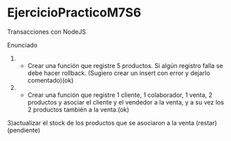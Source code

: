 # EjercicioPracticoM7S6
Transacciones con NodeJS

Enunciado

1) - Crear una función que registre 5 productos. Si algún registro falla se debe hacer rollback. (Sugiero crear un insert con error y dejarlo comentado)(ok)

2) - Crear una función que registre 1 cliente, 1 colaborador, 1 venta, 2 productos y asociar el cliente y el vendedor a la venta, y a su vez los 2 productos también a la venta.(ok)

3)actualizar el stock de los productos que se asociaron a la venta (restar)(pendiente)